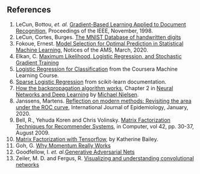 ## References

1. LeCun, Bottou, *et. al.* [Gradient-Based Learning Applied to Document Recognition](http://yann.lecun.com/exdb/publis/pdf/lecun-98.pdf), Proceedings of the IEEE, November, 1998. 
2. LeCun, Cortes, Burges. [The MNIST Database of handwritten digits](http://yann.lecun.com/exdb/mnist/)
3. Fokoue, Ernest.  [Model Selection for Optimal Prediction in Statistical Machine Learning](https://bit.ly/2tOuAWt),
Notices of the AMS, March, 2020.
4. Elkan, C.  [Maximum Likelihood, Logistic Regression, and Stochastic Gradient Training](http://cseweb.ucsd.edu/~elkan/250Bwinter2011/logreg.pdf)
5. [Logistic Regression for Classification](https://www.coursera.org/lecture/machine-learning/classification-wlPeP) from the Coursera Machine Learning Course.
6. [Sparse Logistic Regression](https://scikit-learn.org/stable/auto_examples/linear_model/plot_sparse_logistic_regression_mnist.html) from scikit-learn documentation.
7. [How the backpropagation algorithm works](http://neuralnetworksanddeeplearning.com/chap2.html), Chapter 2 in
[Neural Networks and Deep Learning](http://neuralnetworksanddeeplearning.com/index.html) by [Michael Nielsen](http://michaelnielsen.org).
8.  Janssens, Martens.  [Reflection on modern methods: Revisiting the area under the ROC curve](https://academic.oup.com/ije/advance-article/doi/10.1093/ije/dyz274/5714095), International Journal of Epidemiology, January, 2020.
9. Bell, R., Yehuda Koren and Chris Volinsky. [Matrix Factorization Techniques for Recommender Systems](https://datajobs.com/data-science-repo/Recommender-Systems-%5BNetflix%5D.pdf), in Computer, vol 42, pp. 30-37, August 2009.
10. [Matrix Factorization with Tensorflow](https://katbailey.github.io/post/matrix-factorization-with-tensorflow/),
by Katherine Bailey.
11. Goh, G. [Why Momentum Really Works](https://distill.pub/2017/momentum/)
12. Goodfellow, I. *et. al.*[Generative Adversarial Nets](https://papers.nips.cc/paper/5423-generative-adversarial-nets.pdf)
13. Zeiler, M. D. and Fergus, R. [Visualizing and understanding convolutional networks](https://arxiv.org/abs/1311.2901)


